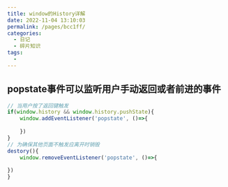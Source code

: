 ```yaml
---
title: window的History详解
date: 2022-11-04 13:10:03
permalink: /pages/bcc1ff/
categories:
  - 日记
  - 碎片知识
tags:
  - 
---
```

## popstate事件可以监听用户手动返回或者前进的事件
```js
// 当用户按了返回键触发
if(window.history && window.history.pushState){
	window.addEventListener('popstate', ()=>{
		
	})
}
// 为确保其他页面不触发应离开时销毁
destory(){
	window.removeEventListener('popstate', ()=>{
			
})
}
```
